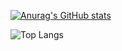 [![Anurag's GitHub stats](https://github-readme-stats.vercel.app/api?username=ecstaticvanilla)](https://github.com/anuraghazra/github-readme-stats)


![Top Langs](https://github-readme-stats.vercel.app/api/top-langs/?username=ecstaticvanilla&size_weight=0.5&count_weight=0.5)
